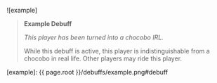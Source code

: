 ![example]

> **Example Debuff**
>
> *This player has been turned into a chocobo IRL.*
>
> While this debuff is active, this player is indistinguishable from a chocobo
> in real life. Other players may ride this player.

[example]: {{ page.root }}/debuffs/example.png#debuff

